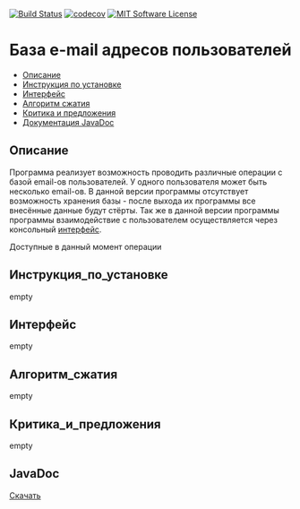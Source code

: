 [![Build Status](https://travis-ci.org/777Egor777/emailBase.svg?branch=master)](https://travis-ci.org/777Egor777/emailBase)
[![codecov](https://codecov.io/gh/777Egor777/emailBase/branch/master/graph/badge.svg)](https://codecov.io/gh/777Egor777/emailBase)
[![MIT Software License](https://img.shields.io/badge/license-MIT-blue.svg?style=flat-square)](LICENSE.md)
# База e-mail адресов пользователей

* [Описание](#описание)
* [Инструкция по установке](#инструкция_по_установке)
* [Интерфейс](#интерфейс)
* [Алгоритм сжатия](#алгоритм_сжатия)
* [Критика и предложения](#критика_и_предложения)
* [Документация JavaDoc](#javadoc)

## Описание
Программа реализует возможность проводить различные операции с базой email-ов пользователей.
У одного пользователя может быть несколько email-ов. 
В данной версии программы отсутствует возможность хранения базы - после выхода их программы
все внесённые данные будут стёрты. Так же в данной версии программы программы взаимодействие
с пользователем осуществляется через консольный [интерфейс](#Интерфейс).

Доступные в данный момент операции

## Инструкция_по_установке
empty

## Интерфейс
empty

## Алгоритм_сжатия
empty

## Критика_и_предложения
empty

## JavaDoc
[Скачать](https://ya.ru)

